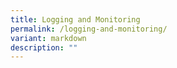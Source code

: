 ```yaml
---
title: Logging and Monitoring
permalink: /logging-and-monitoring/
variant: markdown
description: ""
---
```

